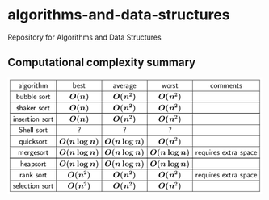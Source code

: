 # algorithms-and-data-structures
Repository for Algorithms and Data Structures


## Computational complexity summary
![Computational complexity summary](cc.png "Computational complexity summary")